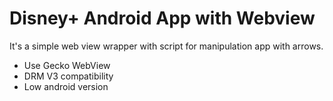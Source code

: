 # Disney+ Android App with Webview

It's a simple web view wrapper with script for manipulation app with arrows.

- Use Gecko WebView
- DRM V3 compatibility
- Low android version 
